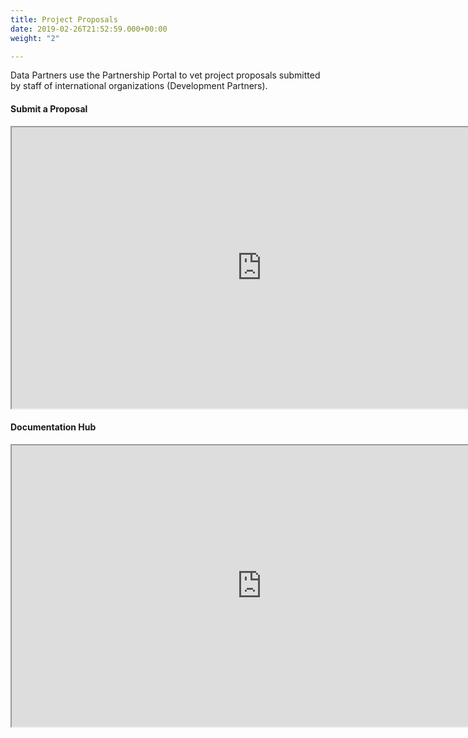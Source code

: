 ```yaml
---
title: Project Proposals
date: 2019-02-26T21:52:59.000+00:00
weight: "2"

---
```

Data Partners use the Partnership Portal to vet project proposals submitted by staff of international organizations (Development Partners).

#### Submit a Proposal

<iframe width="800" height="450"
src="https://www.youtube.com/embed/nq3FCY2btTs?rel=0">
</iframe>

<br>

#### Documentation Hub

<iframe width="800" height="450"
src="https://www.youtube.com/embed/OQP4n44WM-0?rel=0">
</iframe>
